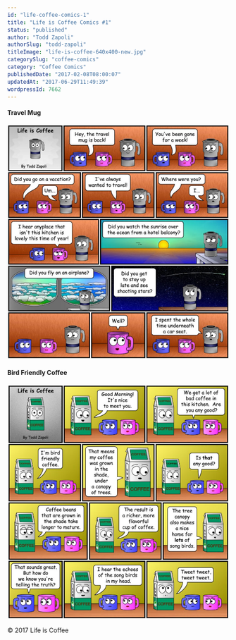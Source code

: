 ```yaml
---
id: "life-coffee-comics-1"
title: "Life is Coffee Comics #1"
status: "published"
author: "Todd Zapoli"
authorSlug: "todd-zapoli"
titleImage: "life-is-coffee-640x400-new.jpg"
categorySlug: "coffee-comics"
category: "Coffee Comics"
publishedDate: "2017-02-08T08:00:07"
updatedAt: "2017-06-29T11:49:39"
wordpressId: 7662
---
```


#### Travel Mug

[![](Life-Is-Coffee-Week-Vacation1024-970x1024.jpg)](/wp-content/uploads/2017/02/Life-Is-Coffee-Week-Vacation1024.jpg)

#### Bird Friendly Coffee

[![](Life-Is-Coffee-Bird-Friendly-Coffee1024-970x1024.jpg)](/wp-content/uploads/2017/02/Life-Is-Coffee-Bird-Friendly-Coffee1024.jpg)

© 2017 Life is Coffee

